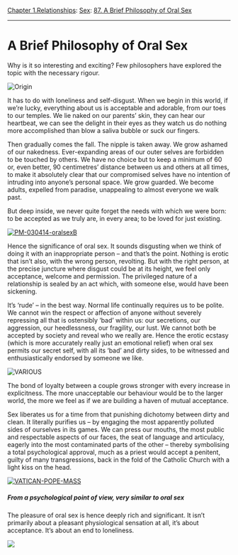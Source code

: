 [Chapter 1.Relationships](https://www.theschooloflife.com/thebookoflife/category/relationships/): [Sex](https://www.theschooloflife.com/thebookoflife/category/relationships/sex/): [87. A Brief Philosophy of Oral Sex](https://www.theschooloflife.com/thebookoflife/a-brief-philosophy-of-oral-sex/)

* * *

# A Brief Philosophy of Oral Sex

Why is it so interesting and exciting? Few philosophers have explored the topic with the necessary rigour.

![Origin](https://www.theschooloflife.com/thebookoflife/wp-content/uploads/2014/09/Origin.jpg)

It has to do with loneliness and self-disgust. When we begin in this world, if we’re lucky, everything about us is acceptable and adorable, from our toes to our temples. We lie naked on our parents’ skin, they can hear our heartbeat, we can see the delight in their eyes as they watch us do nothing more accomplished than blow a saliva bubble or suck our fingers.

Then gradually comes the fall. The nipple is taken away. We grow ashamed of our nakedness. Ever-expanding areas of our outer selves are forbidden to be touched by others. We have no choice but to keep a minimum of 60 or, even better, 90 centimetres’ distance between us and others at all times, to make it absolutely clear that our compromised selves have no intention of intruding into anyone’s personal space. We grow guarded. We become adults, expelled from paradise, unappealing to almost everyone we walk past.

But deep inside, we never quite forget the needs with which we were born: to be accepted as we truly are, in every area; to be loved for just existing.

[![PM-030414-oralsexB](https://www.theschooloflife.com/thebookoflife/wp-content/uploads/2014/10/PM-030414-oralsexB.gif)](http://www.thebookoflife.org/wp-content/uploads/2014/10/PM-030414-oralsexB.gif)

Hence the significance of oral sex. It sounds disgusting when we think of doing it with an inappropriate person – and that’s the point. Nothing is erotic that isn’t also, with the wrong person, revolting. But with the right person, at the precise juncture where disgust could be at its height, we feel only acceptance, welcome and permission. The privileged nature of a relationship is sealed by an act which, with someone else, would have been sickening.

It’s ‘rude’ – in the best way. Normal life continually requires us to be polite. We cannot win the respect or affection of anyone without severely repressing all that is ostensibly ‘bad’ within us: our secretions, our aggression, our heedlessness, our fragility, our lust. We cannot both be accepted by society and reveal who we really are. Hence the erotic ecstasy (which is more accurately really just an emotional relief) when oral sex permits our secret self, with all its ‘bad’ and dirty sides, to be witnessed and enthusiastically endorsed by someone we like.

![VARIOUS](https://www.theschooloflife.com/thebookoflife/wp-content/uploads/2014/09/Sex.jpg)

The bond of loyalty between a couple grows stronger with every increase in explicitness. The more unacceptable our behaviour would be to the larger world, the more we feel as if we are building a haven of mutual acceptance.

Sex liberates us for a time from that punishing dichotomy between dirty and clean. It literally purifies us – by engaging the most apparently polluted sides of ourselves in its games. We can press our mouths, the most public and respectable aspects of our faces, the seat of language and articulacy, eagerly into the most contaminated parts of the other – thereby symbolising a total psychological approval, much as a priest would accept a penitent, guilty of many transgressions, back in the fold of the Catholic Church with a light kiss on the head.

[![VATICAN-POPE-MASS](https://www.theschooloflife.com/thebookoflife/wp-content/uploads/2014/10/167118119.jpg)](http://www.thebookoflife.org/wp-content/uploads/2014/10/167118119.jpg)

##### **From a psychological point of view, very similar to oral sex**

The pleasure of oral sex is hence deeply rich and significant. It isn’t primarily about a pleasant physiological sensation at all, it’s about acceptance. It’s about an end to loneliness.

[![](https://img.youtube.com/vi/KBX0ylUDfXo/0.jpg)](https://www.youtube.com/embed/KBX0ylUDfXo '')
